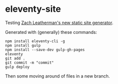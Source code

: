 # eleventy-site

Testing [ Zach Leatherman's new static site generator](https://github.com/zachleat/eleventy).

Generated with (generally) these commands:
```
npm install eleventy-cli -g
npm install gulp
npm install --save-dev gulp-gh-pages
eleventy
git add .
git commit -m "commit"
gulp deploy
```
Then some moving around of files in a new branch.